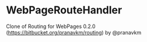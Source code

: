 # WebPageRouteHandler
Clone of Routing for WebPages 0.2.0 (https://bitbucket.org/pranavkm/routing) by @pranavkm
